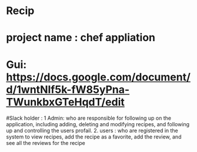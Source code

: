 # Recip
#  project name : chef appliation
# Gui: https://docs.google.com/document/d/1wntNIf5k-fW85yPna-TWunkbxGTeHqdT/edit
#Slack holder :
1 Admin: who are  responsible for following up on the application, including adding, deleting and modifying recipes, and following up and controlling the users profail.
2. users : who are registered in the system to view  recipes, add the recipe as a favorite, add the review, and see all the reviews for the recipe
